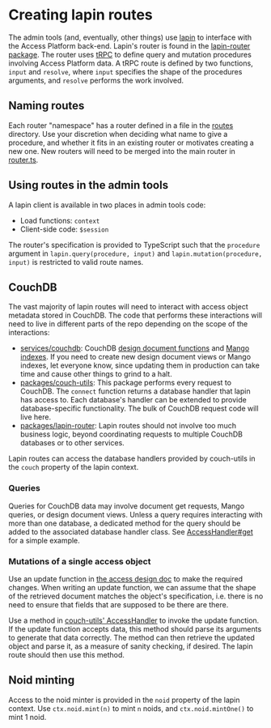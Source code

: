 # Creating lapin routes

The admin tools (and, eventually, other things) use [lapin](../services/lapin) to interface with the Access Platform back-end. Lapin's router is found in the [lapin-router package](../packages/lapin-router). The router uses [tRPC](https://trpc.io) to define query and mutation procedures involving Access Platform data. A tRPC route is defined by two functions, `input` and `resolve`, where `input` specifies the shape of the procedures arguments, and `resolve` performs the work involved.

## Naming routes

Each router "namespace" has a router defined in a file in the [routes](../packages/lapin-router/src/routes) directory. Use your discretion when deciding what name to give a procedure, and whether it fits in an existing router or motivates creating a new one. New routers will need to be merged into the main router in [router.ts](../packages/lapin-router/src/router.ts).

## Using routes in the admin tools

A lapin client is available in two places in admin tools code:

- Load functions: `context`
- Client-side code: `$session`

The router's specification is provided to TypeScript such that the `procedure` argument in `lapin.query(procedure, input)` and `lapin.mutation(procedure, input)` is restricted to valid route names.

## CouchDB

The vast majority of lapin routes will need to interact with access object metadata stored in CouchDB. The code that performs these interactions will need to live in different parts of the repo depending on the scope of the interactions:

- [services/couchdb](../services/couchdb): CouchDB [design document functions](https://docs.couchdb.org/en/stable/ddocs/ddocs.html) and [Mango indexes](https://docs.couchdb.org/en/stable/api/database/find.html). If you need to create new design document views or Mango indexes, let everyone know, since updating them in production can take time and cause other things to grind to a halt.
- [packages/couch-utils](../packages/couch-utils): This package performs every request to CouchDB. The `connect` function returns a database handler that lapin has access to. Each database's handler can be extended to provide database-specific functionality. The bulk of CouchDB request code will live here.
- [packages/lapin-router](../packages/lapin-router): Lapin routes should not involve too much business logic, beyond coordinating requests to multiple CouchDB databases or to other services.

Lapin routes can access the database handlers provided by couch-utils in the `couch` property of the lapin context.

### Queries

Queries for CouchDB data may involve document get requests, Mango queries, or design document views. Unless a query requires interacting with more than one database, a dedicated method for the query should be added to the associated database handler class. See [AccessHandler#get](../packages/couch-utils/src/handlers/AccessHandler.ts) for a simple example.

### Mutations of a single access object

Use an update function in [the access design doc](../services/couchdb/access/design/access/updates) to make the required changes. When writing an update function, we can assume that the shape of the retrieved document matches the object's specification, i.e. there is no need to ensure that fields that are supposed to be there are there.

Use a method in [couch-utils' AccessHandler](../packages/couch-utils/src/handlers/access.ts) to invoke the update function. If the update function accepts data, this method should parse its arguments to generate that data correctly. The method can then retrieve the updated object and parse it, as a measure of sanity checking, if desired. The lapin route should then use this method.

## Noid minting

Access to the noid minter is provided in the `noid` property of the lapin context. Use `ctx.noid.mint(n)` to mint `n` noids, and `ctx.noid.mintOne()` to mint 1 noid.
